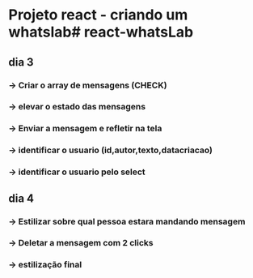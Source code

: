 # Projeto react - criando um whatslab# react-whatsLab


## dia 3 
### -> Criar o array de mensagens (CHECK)
### -> elevar o estado das mensagens
### -> Enviar a mensagem e refletir na tela
### -> identificar o usuario (id,autor,texto,datacriacao)
### -> identificar o usuario pelo select


## dia 4 
### -> Estilizar sobre qual pessoa estara mandando mensagem
### -> Deletar a mensagem com 2 clicks
### -> estilização final
